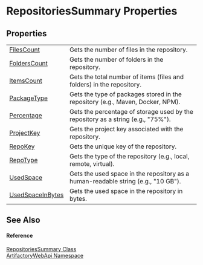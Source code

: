 # RepositoriesSummary Properties




## Properties
<table>
<tr>
<td><a href="4576b5fa-1703-097e-7a05-5dbd2ab33fd8">FilesCount</a></td>
<td>Gets the number of files in the repository.</td></tr>
<tr>
<td><a href="a3a622df-0ca7-d868-1420-8d6ef8c0577a">FoldersCount</a></td>
<td>Gets the number of folders in the repository.</td></tr>
<tr>
<td><a href="53a8a1c2-e91b-2eec-cc36-b0967d888921">ItemsCount</a></td>
<td>Gets the total number of items (files and folders) in the repository.</td></tr>
<tr>
<td><a href="25ccc971-a258-3440-5ef8-098fa6fe463f">PackageType</a></td>
<td>Gets the type of packages stored in the repository (e.g., Maven, Docker, NPM).</td></tr>
<tr>
<td><a href="b94d236a-ff41-e412-1278-9ba0c8146f22">Percentage</a></td>
<td>Gets the percentage of storage used by the repository as a string (e.g., "75%").</td></tr>
<tr>
<td><a href="4b53a4f0-00b2-ac1b-c0c8-1683e32bcf8d">ProjectKey</a></td>
<td>Gets the project key associated with the repository.</td></tr>
<tr>
<td><a href="e20ffbd5-1a67-5902-d77c-cf2cc5a162a1">RepoKey</a></td>
<td>Gets the unique key of the repository.</td></tr>
<tr>
<td><a href="fe0a97a1-05db-ee14-4a07-b763a006fbd1">RepoType</a></td>
<td>Gets the type of the repository (e.g., local, remote, virtual).</td></tr>
<tr>
<td><a href="180951c3-b292-4bcc-b633-82ce71966f77">UsedSpace</a></td>
<td>Gets the used space in the repository as a human-readable string (e.g., "10 GB").</td></tr>
<tr>
<td><a href="d662c2f5-25a8-cdd5-e702-a779d3615c83">UsedSpaceInBytes</a></td>
<td>Gets the used space in the repository in bytes.</td></tr>
</table>

## See Also


#### Reference
<a href="5c6421a6-d7dd-2819-932b-c15f3eadf9e1">RepositoriesSummary Class</a>  
<a href="75b20af6-7197-02a5-e38f-f7b15eac4732">ArtifactoryWebApi Namespace</a>  
